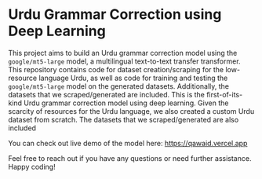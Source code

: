 # Urdu Grammar Correction using Deep Learning

This project aims to build an Urdu grammar correction model using the `google/mt5-large` model, a multilingual text-to-text transfer transformer. This repository contains code for dataset creation/scraping for the low-resource language Urdu, as well as code for training and testing the `google/mt5-large` model on the generated datasets. Additionally, the datasets that we scraped/generated are included. This is the first-of-its-kind Urdu grammar correction model using deep learning. Given the scarcity of resources for the Urdu language, we also created a custom Urdu dataset from scratch. The datasets that we scraped/generated are also included

You can check out live demo of the model here: https://qawaid.vercel.app

Feel free to reach out if you have any questions or need further assistance. Happy coding!
